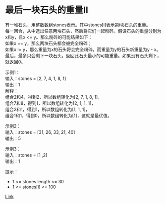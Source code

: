 <h1>最后一块石头的重量II</h1>

有一堆石头，用整数数组stones表示。其中stones[i]表示第i块石头的重量。</br>
每一回合，从中选出任意两块石头，然后将它们一起粉碎。假设石头的重量分别为x和y，且x <= y。那么粉碎的可能结果如下：</br>
如果x == y，那么两块石头都会被完全粉碎；</br>
如果x != y，那么重量为x的石头将会完全粉碎，而重量为y的石头新重量为y - x。</br>
最后，最多只会剩下一块石头。返回此石头最小的可能重量。如果没有石头剩下，就返回0。</br>

示例1：</br>
输入：stones = [2, 7, 4, 1, 8, 1]</br>
输出：1</br>
解释：</br>
组合2和4，得到2，所以数组转化为[2, 7, 1, 8, 1]，</br>
组合7和8，得到1，所以数组转化为[2, 1, 1, 1]，</br>
组合2和1，得到1，所以数组转化为[1, 1, 1]，</br>
组合1和1，得到0，所以数组转化为[1]，这就是最优值。</br>

示例2：</br>
输入：stones = [31, 26, 33, 21, 40]</br>
输出：5</br>

示例3：</br>
输入：stones = [1 ,2]</br>
输出：1</br>

提示：
- 1 <= stones.length <= 30
- 1 <= stones[i] <= 100

[Link](https://leetcode-cn.com/problems/last-stone-weight-ii/)